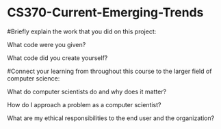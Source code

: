 # CS370-Current-Emerging-Trends


#Briefly explain the work that you did on this project:

  What code were you given?


  What code did you create yourself?


#Connect your learning from throughout this course to the larger field of computer science:

  What do computer scientists do and why does it matter?


  How do I approach a problem as a computer scientist?


  What are my ethical responsibilities to the end user and the organization?
